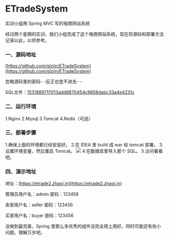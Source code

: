 # ETradeSystem
实训小组用 Spring MVC  写的电商网站系统

经过两个星期的实训，我们小组完成了这个电商网站系统，现在将源码和部署方法记录以此，以供参考。

### 一、源码地址

[https://github.com/glzjin/ETradeSystem](https://github.com/glzjin/ETradeSystem) 

忽略源码里的密码\- \-反正也登不进去\- \- 

SQL文件：[1531889717013add8870454c9858dabc33a4e4231c](https://www.zhaoj.in/wp-content/uploads/2018/07/1531889717013add8870454c9858dabc33a4e4231c.zip)

### 二、运行环境

1.Nginx 
2.Mysql 
3.Tomcat 
4.Redis（可选）

### 三、部署步骤

1.确保上面的环境都已经安装好。 
2.在 IDEA 里 build 成 war 给 tomcat 部署。 
3.设置环境变量，然后重启 Tomcat。 [![](https://www.zhaoj.in/wp-content/uploads/2018/07/1531891365e9351729ca3502efb03d2a89ee8254b4-1024x586.png)](https://www.zhaoj.in/wp-content/uploads/2018/07/1531891365e9351729ca3502efb03d2a89ee8254b4.png) 
4.在数据库里导入那个 SQL。 
5.访问看看吧。

### 四、演示地址

地址：[https://etrade2.zhaoj.in](https://etrade2.zhaoj.in) 

管理员用户名：admin 密码：123456 

卖家用户名：seller 密码：123456 

买家用户名：buyer 密码：123456    

没做到最完美，Spring 里那么多优秀的组件没完全用上用好。同时可能还有些小问题，理解万岁吧。
